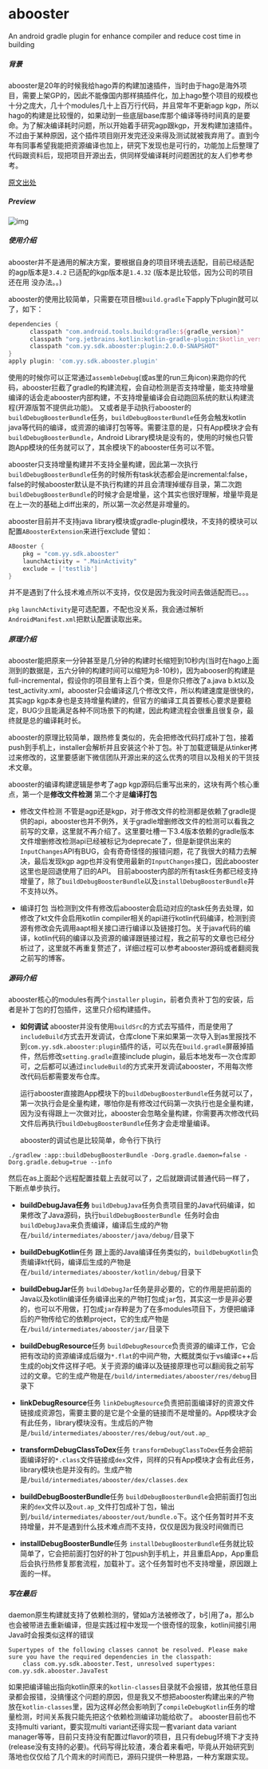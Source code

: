 # abooster
An android gradle plugin for  enhance compiler and reduce cost time in building

##### 背景
abooster是20年的时候我给hago弄的构建加速插件，当时由于hago是海外项目，需要上架GP的，因此不能像国内那样搞插件化，加上hago整个项目的规模也十分之庞大，几十个modules几十上百万行代码，并且常年不更新agp kgp，所以hago的构建是比较慢的，如果动到一些底层base库那个编译等待时间真的是要命。为了解决编译耗时问题，所以开始着手研究agp跟kgp，开发构建加速插件。不过由于某种原因，这个插件项目刚开发完还没来得及测试就被我弃用了。直到今年有同事希望我能把资源编译也加上，研究下发现也是可行的，功能加上后整理了代码跟资料后，现把项目开源出去，供同样受编译耗时问题困扰的友人们参考参考。

 [原文出处](https://www.jianshu.com/p/411141029d23)

##### Preview
 ![img](https://raw.githubusercontent.com/bufferoverflowexception/abooster/main/preview.gif)

##### 使用介绍
abooster并不是通用的解决方案，要根据自身的项目环境去适配，目前已经适配的agp版本是`3.4.2` 已适配的kgp版本是`1.4.32` (版本是比较低，因为公司的项目还在用 没办法。。)

abooster的使用比较简单，只需要在项目根`build.gradle`下apply下plugin就可以了，如下：
```groovy
dependencies {
      classpath "com.android.tools.build:gradle:${gradle_version}"
      classpath "org.jetbrains.kotlin:kotlin-gradle-plugin:$kotlin_version"
      classpath "com.yy.sdk.abooster:plugin:2.0.0-SNAPSHOT"
}
apply plugin: 'com.yy.sdk.abooster.plugin'
```
使用的时候你可以正常通过`assembleDebug`(或as里的run三角icon)来跑你的代码，abooster拦截了gradle的构建流程，会自动检测是否支持增量，能支持增量编译的话会走abooster内部构建，不支持增量编译会自动跑回系统的默认构建流程(开源版暂不提供此功能)。
又或者是手动执行abooster的`buildDebugBoosterBundle`任务，`buildDebugBoosterBundle`任务会触发kotlin java等代码的编译，或资源的编译打包等等。需要注意的是，只有App模块才会有`buildDebugBoosterBundle`，Android Library模块是没有的，使用的时候也只管跑App模块的任务就可以了，其余模块下的abooster任务可以不管。

abooster只支持增量构建并不支持全量构建，因此第一次执行`buildDebugBoosterBundle`任务的时候所有task状态都会是incremental:false，false的时候abooster默认是不执行构建的并且会清理掉缓存目录，第二次跑`buildDebugBoosterBundle`的时候才会是增量，这个其实也很好理解，增量毕竟是在上一次的基础上diff出来的，所以第一次必然是非增量的。

abooster目前并不支持java library模块或gradle-plugin模块，不支持的模块可以配置`ABoosterExtension`来进行exclude 譬如：
```groovy
ABooster {
    pkg = "com.yy.sdk.abooster"
    launchActivity = ".MainActivity"
    exclude = ['testlib']
}
```
并不是遇到了什么技术难点所以不支持，仅仅是因为我没时间去做适配而已。。。 

`pkg` `launchActivity`是可选配置，不配也没关系，我会通过解析`AndroidManifest.xml`把默认配置读取出来。


##### 原理介绍
abooster能把原来一分钟甚至是几分钟的构建时长缩短到10秒内(当时在hago上面测到的数据是，五六分钟的构建时间可以缩短为8-10秒)，因为abooser的构建是full-incremental，假设你的项目里有上百个类，但是你只修改了a.java b.kt以及test_activity.xml，abooster只会编译这几个修改文件，所以构建速度是很快的，其实agp kgp本身也是支持增量构建的，但官方的编译工具首要核心要求是要稳定，BUG少且能满足各种不同场景下的构建，因此构建流程会很重且很复杂，最终就是总的编译耗时长。

abooster的原理比较简单，跟热修复类似的，先会把修改代码打成补丁包，接着push到手机上，installer会解析并且安装这个补丁包。补丁加载逻辑是从tinker拷过来修改的，这里要感谢下微信团队开源出来的这么优秀的项目以及相关的干货技术文章。

abooster的编译构建逻辑是参考了agp kgp源码后重写出来的，这块有两个核心重点，第一个是**修改文件检测** 第二个才是**编译打包**
- 修改文件检测
不管是agp还是kgp，对于修改文件的检测都是依赖了gradle提供的api，abooster也并不例外，关于gradle增删修改文件的检测可以看我之前写的文章，这里就不再介绍了。这里要吐槽一下3.4版本依赖的gradle版本文件增删修改检测api已经被标记为deprecate了，但是新提供出来的`InputChanges`API有BUG，会有奇奇怪怪的报错问题，花了我很大的精力去解决，最后发现kgp agp也并没有使用最新的`InputChanges`接口，因此abooster这里也是回退使用了旧的API。
目前abooster内部的所有task任务都已经支持增量了，除了`buildDebugBoosterBundle`以及`installDebugBoosterBundle`并不支持以外。

- 编译打包
当检测到文件有修改后abooster会启动对应的task任务去处理，如修改了kt文件会启用kotlin compiler相关的api进行kotlin代码编译，检测到资源有修改会先调用aapt相关接口进行编译以及链接打包。关于java代码的编译，kotlin代码的编译以及资源的编译跟链接过程，我之前写的文章也已经分析过了，这里就不再重复赘述了，详细过程可以参考abooster源码或者翻阅我之前写的博客。

##### 源码介绍
abooster核心的modules有两个`installer` `plugin`，前者负责补丁包的安装，后者是补丁包的打包插件，这里只介绍构建插件。

- **如何调试**
abooster并没有使用`buildSrc`的方式去写插件，而是使用了`includeBuild`方式去开发调试，仓库clone下来如果第一次导入到as里报找不到`com.yy.sdk.abooster:plugin`插件的话，可以先在`build.gradle`屏蔽掉插件，然后修改`setting.gradle`直接include plugin，最后本地发布一次仓库即可，之后都可以通过`includeBuild`的方式来开发调试abooster，不用每次修改代码后都需要发布仓库。

  运行abooster直接跑App模块下的`buildDebugBoosterBundle`任务就可以了，第一次执行会是全量构建，哪怕你是有修改过代码第一次执行也是全量构建，因为没有得跟上一次做对比，abooster会忽略全量构建，你需要再次修改代码文件后再执行`buildDebugBoosterBundle`任务才会走增量编译。
  
  abooster的调试也是比较简单，命令行下执行
```
./gradlew :app::buildDebugBoosterBundle -Dorg.gradle.daemon=false -Dorg.gradle.debug=true --info
```
然后在as上面起个远程配置挂载上去就可以了，之后就跟调试普通代码一样了，下断点单步执行。

- **buildDebugJava任务**
`buildDebugJava`任务负责项目里的Java代码编译，如果修改了Java源码，执行`buildDebugBoosterBundle `任务时会由`buildDebugJava`来负责编译，编译后生成的产物在`/build/intermediates/abooster/java/debug/`目录下

- **buildDebugKotlin**任务
跟上面的Java编译任务类似的，`buildDebugKotlin`负责编译kt代码，编译后生成的产物是在`/build/intermediates/abooster/kotlin/debug/`目录下

- **buildDebugJar**任务
`buildDebugJar`任务是非必要的，它的作用是把前面的Java以及kotlin编译任务编译出来的产物打包成`jar`包，其实这一步是非必要的，也可以不用做，打包成`jar`存粹是为了在多modules项目下，方便把编译后的产物传给它的依赖project，它的生成产物是在`/build/intermediates/abooster/jar/`目录下

- **buildDebugResource**任务
`buildDebugResource`负责资源的编译工作，它会把有改动的资源编译成后缀为`*.flat`的中间产物，大概就类似于vs编译c++后生成的obj文件这样子吧。关于资源的编译以及链接原理也可以翻阅我之前写过的文章。它的生成产物是在`/build/intermediates/abooster/res/debug`目录下

- **linkDebugResource**任务
`linkDebugResource`负责把前面编译好的资源文件链接成资源包，需要主要的是它是个全量的链接而不是增量的。App模块才会有此任务，library模块没有。生成后的产物是`/build/intermediates/abooster/res/debug/out/out.ap_`

- **transformDebugClassToDex**任务
`transformDebugClassToDex`任务会把前面编译好的`*.class`文件链接成`dex`文件，同样的只有App模块才会有此任务，library模块也是并没有的。生成产物是`/build/intermediates/abooster/dex/classes.dex`

- **buildDebugBoosterBundle**任务
`buildDebugBoosterBundle`会把前面打包出来的`dex`文件以及`out.ap_`文件打包成补丁包，输出到`/build/intermediates/abooster/out/bundle.o`下。这个任务暂时并不支持增量，并不是遇到什么技术难点而不支持，仅仅是因为我没时间做而已

- **installDebugBoosterBundle**任务
`installDebugBoosterBundle`任务就比较简单了，它会把前面打包好的补丁包push到手机上，并且重启App，App重启后会执行热修复那套流程，加载补丁。这个任务暂时也不支持增量，原因跟上面的一样。

##### 写在最后
daemon原生构建就支持了依赖检测的，譬如a方法被修改了，b引用了a，那么b也会被带进去重新编译，但是实践过程中发现一个很奇怪的现象，kotlin间接引用Java时会报类似这样的错误
```
Supertypes of the following classes cannot be resolved. Please make sure you have the required dependencies in the classpath:
    class com.yy.sdk.abooster.Test, unresolved supertypes: com.yy.sdk.abooster.JavaTest
```
如果把编译输出指向kotlin原来的`kotlin-classes`目录就不会报错，放其他任意目录都会报错，没搞懂这个问题的原因，但是我又不想把abooster构建出来的产物放在`kotlin-classes`里，因为这样必然会影响到了`compileDebugKotlin`任务的增量检测，时间关系我只能先把这个依赖检测编译功能给砍了。
 abooster目前也不支持multi variant，要实现multi variant还得实现一套variant data variant manager等等，目前只支持没有配置过flavor的项目，且只有debug环境下才支持(release没有支持的必要)。代码写得比较渣，凑合着来看吧，毕竟从开始研究到落地也仅仅给了几个周末的时间而已，源码只提供一种思路，一种方案跟实现。

